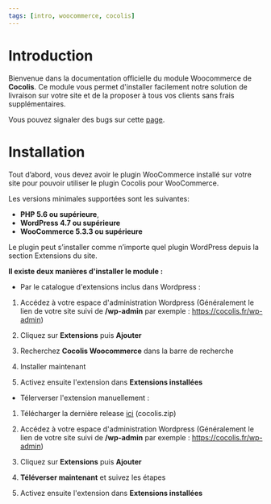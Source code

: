 ```yaml
---
tags: [intro, woocommerce, cocolis]
---
```


# Introduction

Bienvenue dans la documentation officielle du module Woocommerce de **Cocolis**.
Ce module vous permet d'installer facilement notre solution de livraison sur votre site et de la proposer à tous vos clients sans frais supplémentaires.

Vous pouvez signaler des bugs sur cette [page](https://github.com/Cocolis-1/cocolis-woocommerce/issues).

# Installation

Tout d’abord, vous devez avoir le plugin WooCommerce installé sur votre site pour pouvoir
utiliser le plugin Cocolis pour WooCommerce.

Les versions minimales supportées sont les suivantes:
- **PHP 5.6 ou supérieure**,
- **WordPress 4.7 ou supérieure**
- **WooCommerce 5.3.3 ou supérieure**

Le plugin peut s’installer comme n’importe quel plugin WordPress depuis la section Extensions du site.

**Il existe deux manières d'installer le module :**

- Par le catalogue d'extensions inclus dans Wordpress :

1. Accédez à votre espace d'administration Wordpress 
(Généralement le lien de votre site suivi de **/wp-admin** par exemple : https://cocolis.fr/wp-admin)

2. Cliquez sur **Extensions** puis **Ajouter**

3. Recherchez **Cocolis Woocommerce** dans la barre de recherche

4. Installer maintenant

5. Activez ensuite l'extension dans **Extensions installées**

- Télerverser l'extension manuellement :

1. Télécharger la dernière release [ici](https://github.com/Cocolis-1/cocolis-woocommerce/releases) (cocolis.zip)

2. Accédez à votre espace d'administration Wordpress 
(Généralement le lien de votre site suivi de **/wp-admin** par exemple : https://cocolis.fr/wp-admin)

3. Cliquez sur **Extensions** puis **Ajouter**

4. **Téléverser maintenant** et suivez les étapes

5. Activez ensuite l'extension dans **Extensions installées**
